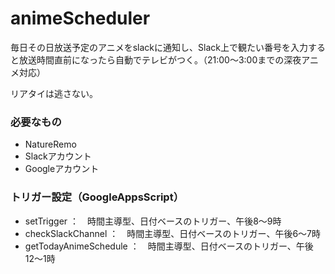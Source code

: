 # animeScheduler
毎日その日放送予定のアニメをslackに通知し、Slack上で観たい番号を入力すると放送時間直前になったら自動でテレビがつく。（21:00〜3:00までの深夜アニメ対応）

リアタイは逃さない。

### 必要なもの
- NatureRemo
- Slackアカウント
- Googleアカウント

### トリガー設定（GoogleAppsScript）
-  setTrigger ：　時間主導型、日付ベースのトリガー、午後8〜9時
-  checkSlackChannel ：　時間主導型、日付ベースのトリガー、午後6〜7時
-  getTodayAnimeSchedule ：　時間主導型、日付ベースのトリガー、午後12〜1時
